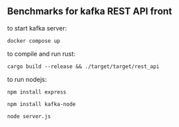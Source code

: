 ## Benchmarks for kafka REST API front

to start kafka server:

`docker compose up`

to compile and run rust:

`cargo build --release && ./target/target/rest_api`

to run nodejs:

`npm install express `

`npm install kafka-node`

`node server.js`
